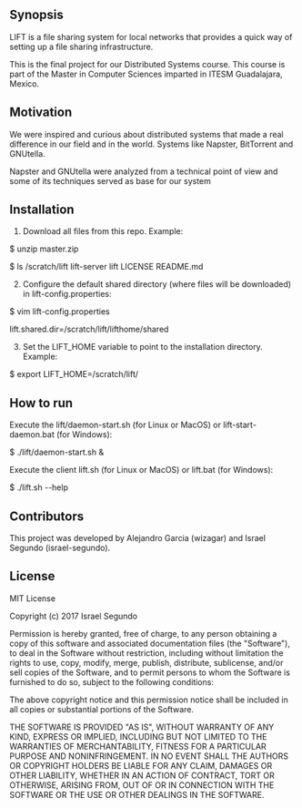 ## Synopsis

LIFT is a file sharing system for local networks that provides a quick way of setting up a file sharing infrastructure.

This is the final project for our Distributed Systems course. This course is 
part of the Master in Computer Sciences imparted in ITESM Guadalajara, Mexico.

## Motivation

We were inspired and curious about distributed systems that made a real difference in our field and in the world. Systems like Napster, BitTorrent and GNUtella.

Napster and GNUtella were analyzed from a technical point of view and some of its techniques served as base for our system

## Installation

1. Download all files from this repo. Example:

$ unzip master.zip

$ ls /scratch/lift
lift-server  lift  LICENSE  README.md

2. Configure the default shared directory (where files will be downloaded) in lift-config.properties:

$ vim lift-config.properties

lift.shared.dir=/scratch/lift/lifthome/shared

3. Set the LIFT_HOME variable to point to the installation directory. Example:

$ export LIFT_HOME=/scratch/lift/

## How to run

Execute the lift/daemon-start.sh (for Linux or MacOS) or lift-start-daemon.bat (for Windows):

$ ./lift/daemon-start.sh &

Execute the client lift.sh (for Linux or MacOS) or lift.bat (for Windows):

$ ./lift.sh --help

## Contributors

This project was developed by Alejandro Garcia (wizagar) and Israel Segundo (israel-segundo).

## License

MIT License

Copyright (c) 2017 Israel Segundo

Permission is hereby granted, free of charge, to any person obtaining a copy
of this software and associated documentation files (the "Software"), to deal
in the Software without restriction, including without limitation the rights
to use, copy, modify, merge, publish, distribute, sublicense, and/or sell
copies of the Software, and to permit persons to whom the Software is
furnished to do so, subject to the following conditions:

The above copyright notice and this permission notice shall be included in all
copies or substantial portions of the Software.

THE SOFTWARE IS PROVIDED "AS IS", WITHOUT WARRANTY OF ANY KIND, EXPRESS OR
IMPLIED, INCLUDING BUT NOT LIMITED TO THE WARRANTIES OF MERCHANTABILITY,
FITNESS FOR A PARTICULAR PURPOSE AND NONINFRINGEMENT. IN NO EVENT SHALL THE
AUTHORS OR COPYRIGHT HOLDERS BE LIABLE FOR ANY CLAIM, DAMAGES OR OTHER
LIABILITY, WHETHER IN AN ACTION OF CONTRACT, TORT OR OTHERWISE, ARISING FROM,
OUT OF OR IN CONNECTION WITH THE SOFTWARE OR THE USE OR OTHER DEALINGS IN THE
SOFTWARE.